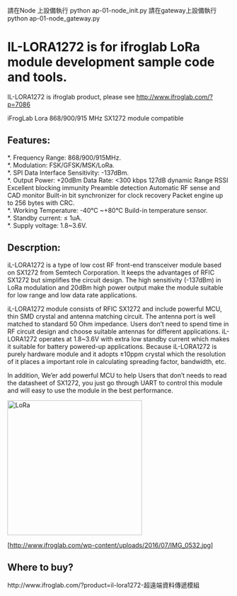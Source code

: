請在Node 上設備執行 python ap-01-node_init.py
請在gateway上設備執行 python ap-01-node_gateway.py

#  IL-LORA1272 is for ifroglab  LoRa module development sample code and tools.
IL-LORA1272 is ifroglab product, please see http://www.ifroglab.com/?p=7086

iFrogLab  Lora 868/900/915 MHz SX1272 module compatible

<h2>Features:</h2>

*. Frequency Range: 868/900/915MHz.<br>
*. Modulation: FSK/GFSK/MSK/LoRa.<br>
*. SPI Data Interface Sensitivity: -137dBm.<br>
*. Output Power: +20dBm Data Rate: <300 kbps 127dB dynamic Range RSSI Excellent blocking immunity Preamble detection Automatic RF sense and CAD monitor Built-in bit synchronizer for clock recovery Packet engine up to 256 bytes with CRC.<br>
*. Working Temperature: -40°C ~+80°C Build-in temperature sensor.<br>
*. Standby current: ≤ 1uA.<br>
*. Supply voltage: 1.8~3.6V.<br>



<h2>Descrption:</h2>

iL-LORA1272 is a type of low cost RF front-end transceiver module based on SX1272 from Semtech Corporation. It keeps the advantages of RFIC SX1272 but simplifies the circuit design. The high sensitivity (-137dBm) in LoRa modulation and 20dBm high power output make the module suitable for low range and low data rate applications.

iL-LORA1272 module consists of RFIC SX1272 and include powerful MCU, thin SMD crystal and antenna matching circuit. The antenna port is well matched to standard 50 Ohm impedance. Users don’t need to spend time in RF circuit design and choose suitable antennas for different applications. iL-LORA1272 operates at 1.8~3.6V with extra low standby current which makes it suitable for battery powered-up applications. Because iL-LORA1272 is purely hardware module and it adopts ±10ppm crystal which the resolution of it places a important role in calculating spreading factor, bandwidth, etc.

In addition, We’er add powerful MCU to help Users that don’t needs to read the datasheet of SX1272, you just go through UART to control this module and will easy to use the module in the best performance.


<img src="http://www.ifroglab.com/wp-content/uploads/2016/07/IMG_0532.jpg" alt="LoRa" style="width:304px;height:304px;">

 [http://www.ifroglab.com/wp-content/uploads/2016/07/IMG_0532.jpg]




<h2>Where to buy?</h2>
http://www.ifroglab.com/?product=il-lora1272-超遠端資料傳遞模組



